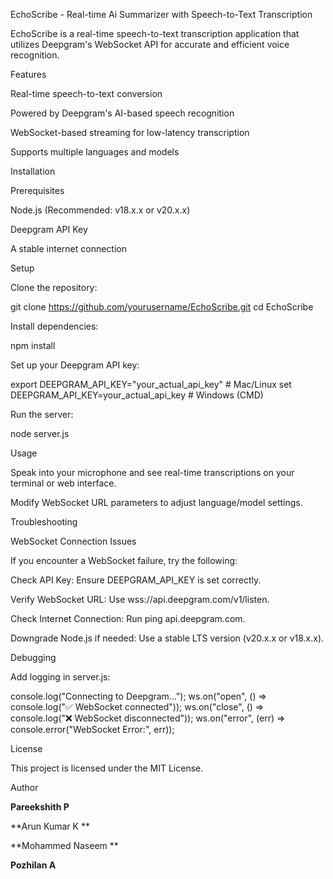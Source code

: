 EchoScribe - Real-time Ai Summarizer with Speech-to-Text Transcription

EchoScribe is a real-time speech-to-text transcription application that utilizes Deepgram's WebSocket API for accurate and efficient voice recognition.

Features

Real-time speech-to-text conversion

Powered by Deepgram's AI-based speech recognition

WebSocket-based streaming for low-latency transcription

Supports multiple languages and models

Installation

Prerequisites

Node.js (Recommended: v18.x.x or v20.x.x)

Deepgram API Key

A stable internet connection

Setup

Clone the repository:

git clone https://github.com/yourusername/EchoScribe.git
cd EchoScribe

Install dependencies:

npm install

Set up your Deepgram API key:

export DEEPGRAM_API_KEY="your_actual_api_key" # Mac/Linux
set DEEPGRAM_API_KEY=your_actual_api_key # Windows (CMD)

Run the server:

node server.js

Usage

Speak into your microphone and see real-time transcriptions on your terminal or web interface.

Modify WebSocket URL parameters to adjust language/model settings.

Troubleshooting

WebSocket Connection Issues

If you encounter a WebSocket failure, try the following:

Check API Key: Ensure DEEPGRAM_API_KEY is set correctly.

Verify WebSocket URL: Use wss://api.deepgram.com/v1/listen.

Check Internet Connection: Run ping api.deepgram.com.

Downgrade Node.js if needed: Use a stable LTS version (v20.x.x or v18.x.x).

Debugging

Add logging in server.js:

console.log("Connecting to Deepgram...");
ws.on("open", () => console.log("✅ WebSocket connected"));
ws.on("close", () => console.log("❌ WebSocket disconnected"));
ws.on("error", (err) => console.error("WebSocket Error:", err));

License

This project is licensed under the MIT License.

Author

**Pareekshith P**

**Arun Kumar K **

**Mohammed Naseem **

**Pozhilan A**

